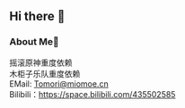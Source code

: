 ## Hi there 👋

### About Me🙂

摇滚原神重度依赖  
木柜子乐队重度依赖  
EMail: Tomori@miomoe.cn  
Bilibili：https://space.bilibili.com/435502585
